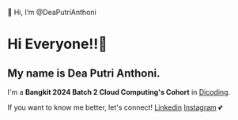  👋 Hi, I’m @DeaPutriAnthoni
# Hi Everyone!!👋 

## My name is **Dea Putri Anthoni**.<br>

I'm a **Bangkit 2024 Batch 2 Cloud Computing's Cohort** in [Dicoding](https://www.dicoding.com/).<br>

If you want to know me better, let's connect! [Linkedin](https://www.linkedin.com/in/deaputrianthoni/) [Instagram](https://www.instagram.com/deapxtri) 💕

<!---
DeaPutriAnthoni/DeaPutriAnthoni is a ✨ special ✨ repository because its `README.md` (this file) appears on your GitHub profile.
You can click the Preview link to take a look at your changes.
--->

